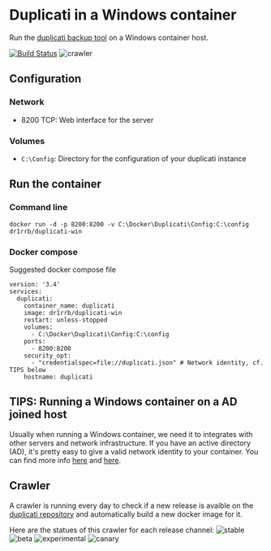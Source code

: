 # Duplicati in a Windows container
Run the [duplicati backup tool](https://www.duplicati.com/) on a Windows container host.

[![Build Status](https://dev.azure.com/dr1rrb/docker-duplicati-win/_apis/build/status/dr1rrb.docker-duplicati-win?branchName=master)](https://dev.azure.com/dr1rrb/docker-duplicati-win/_build/latest?definitionId=1&branchName=master)
![crawler](https://healthchecks.io/badge/68b95c5c-92b3-4dc3-be66-88f08cb712e8/uloFLUs6.svg "crawler")

## Configuration
### Network
* 8200 TCP: Web interface for the server

### Volumes
* `C:\Config`: Directory for the configuration of your duplicati instance

## Run the container
### Command line
```
docker run -d -p 8200:8200 -v C:\Docker\Duplicati\Config:C:\config dr1rrb/duplicati-win
```

### Docker compose
Suggested docker compose file
```
version: '3.4'
services:
  duplicati:
    container_name: duplicati
    image: dr1rrb/duplicati-win
    restart: unless-stopped
    volumes:
      - C:\Docker\Duplicati\Config:C:\config
    ports:
      - 8200:8200
    security_opt: 
      - "credentialspec=file://duplicati.json" # Network identity, cf. TIPS below
    hostname: duplicati
```

## TIPS: Running a Windows container on a AD joined host
Usually when running a Windows container, we need it to integrates with other servers and network infrastructure.
If you have an active directory (AD), it's pretty easy to give a valid network identity to your container.
You can find more info [here](https://docs.microsoft.com/en-us/virtualization/windowscontainers/manage-containers/manage-serviceaccounts)
and [here](https://artisticcheese.wordpress.com/2017/09/09/enabling-integrated-windows-authentication-in-windows-docker-container/).

## Crawler
A crawler is running every day to check if a new release is avaible on the [duplicati repository](https://github.com/duplicati/duplicati/releases) and automatically build a new docker image for it. 

Here are the statues of this crawler for each release channel:
![stable](https://healthchecks.io/badge/68b95c5c-92b3-4dc3-be66-88f08cb712e8/4ug0eilr/stable.svg)
![beta](https://healthchecks.io/badge/68b95c5c-92b3-4dc3-be66-88f08cb712e8/cX68_bL4/beta.svg)
![experimental](https://healthchecks.io/badge/68b95c5c-92b3-4dc3-be66-88f08cb712e8/99oR8r2a/experimental.svg)
![canary](https://healthchecks.io/badge/68b95c5c-92b3-4dc3-be66-88f08cb712e8/vtJIAS2-/canary.svg)

